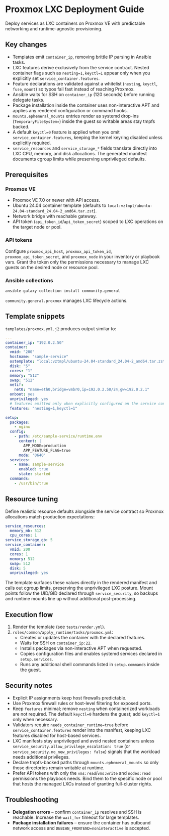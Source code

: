# Proxmox LXC Deployment Guide

Deploy services as LXC containers on Proxmox VE with predictable networking and runtime-agnostic provisioning.

## Key changes

- Templates emit `container_ip`, removing brittle IP parsing in Ansible tasks.
- LXC features derive exclusively from the service contract. Nested container flags such as `nesting=1,keyctl=1` appear only when you explicitly set `service_container.features`.
- Feature declarations are validated against a whitelist (`nesting`, `keyctl`, `fuse`, `mount`) so typos fail fast instead of reaching Proxmox.
- Ansible waits for SSH on `container_ip` (120 seconds) before running delegate tasks.
- Package installation inside the container uses non-interactive APT and applies any rendered configuration or command hooks.
- `mounts.ephemeral_mounts` entries render as systemd drop-ins (`TemporaryFileSystem=`) inside the guest so writable areas stay tmpfs backed.
- A default `keyctl=0` feature is applied when you omit `service_container.features`, keeping the kernel keyring disabled unless explicitly required.
- `service_resources` and `service_storage_*` fields translate directly into LXC CPU, memory, and disk allocations. The generated manifest documents cgroup limits while preserving unprivileged defaults.

## Prerequisites

### Proxmox VE

- Proxmox VE 7.0 or newer with API access.
- Ubuntu 24.04 container template (defaults to `local:vztmpl/ubuntu-24.04-standard_24.04-2_amd64.tar.zst`).
- Network bridge with reachable gateway.
- API token (`api_token_id`/`api_token_secret`) scoped to LXC operations on the target node or pool.

### API tokens

Configure `proxmox_api_host`, `proxmox_api_token_id`, `proxmox_api_token_secret`, and `proxmox_node` in your inventory or playbook vars. Grant the token only the permissions necessary to manage LXC guests on the desired node or resource pool.

### Ansible collections

```bash
ansible-galaxy collection install community.general
```

`community.general.proxmox` manages LXC lifecycle actions.

## Template snippets

`templates/proxmox.yml.j2` produces output similar to:

```yaml
---
container_ip: "192.0.2.50"
container:
  vmid: "200"
  hostname: "sample-service"
  ostemplate: "local:vztmpl/ubuntu-24.04-standard_24.04-2_amd64.tar.zst"
  disk: "5"
  cores: "1"
  memory: "512"
  swap: "512"
  netif:
    net0: "name=eth0,bridge=vmbr0,ip=192.0.2.50/24,gw=192.0.2.1"
  onboot: yes
  unprivileged: yes
  # features emitted only when explicitly configured on the service contract
  features: "nesting=1,keyctl=1"

setup:
  packages:
    - nginx
  config:
    - path: /etc/sample-service/runtime.env
      content: |
        APP_MODE=production
        APP_FEATURE_FLAG=true
      mode: '0640'
  services:
    - name: sample-service
      enabled: true
      state: started
  commands:
    - /usr/bin/true
```

## Resource tuning

Define realistic resource defaults alongside the service contract so Proxmox
allocations match production expectations:

```yaml
service_resources:
  memory_mb: 512
  cpu_cores: 1
service_storage_gb: 5
service_container:
  vmid: 200
  cores: 1
  memory: 512
  swap: 512
  disk: 5
  unprivileged: yes
```

The template surfaces these values directly in the rendered manifest and calls
out cgroup limits, preserving the unprivileged LXC posture. Mount points follow
the UID/GID declared through `service_security`, so backups and runtime mounts
line up without additional post-processing.

## Execution flow

1. Render the template (see `tests/render.yml`).
2. `roles/common/apply_runtime/tasks/proxmox.yml`:
   - Creates or updates the container with the declared features.
   - Waits for SSH on `container_ip:22`.
   - Installs packages via non-interactive APT when requested.
   - Copies configuration files and enables systemd services declared in `setup.services`.
   - Runs any additional shell commands listed in `setup.commands` inside the guest.

## Security notes

- Explicit IP assignments keep host firewalls predictable.
- Use Proxmox firewall rules or host-level filtering for exposed ports.
- Keep `features` minimal; remove `nesting` when containerized workloads are not required. The default `keyctl=0` hardens the guest; add `keyctl=1` only when necessary.
- Validators require `needs_container_runtime=true` before `service_container.features` render into the manifest, keeping LXC features disabled for host-based services.
- LXC manifests stay unprivileged and avoid nested containers unless `service_security.allow_privilege_escalation: true` (or `service_security.no_new_privileges: false`) signals that the workload needs additional privileges.
- Declare tmpfs-backed paths through `mounts.ephemeral_mounts` so only those directories remain writable at runtime.
- Prefer API tokens with only the `vms:read`/`vms:write` and `nodes:read` permissions the playbook needs. Bind them to the specific node or pool that hosts the managed LXCs instead of granting full-cluster rights.

## Troubleshooting

- **Delegation errors** – confirm `container_ip` resolves and SSH is reachable. Increase the `wait_for` timeout for large templates.
- **Package installation failures** – ensure the container has outbound network access and `DEBIAN_FRONTEND=noninteractive` is accepted.

